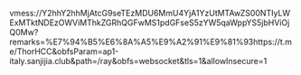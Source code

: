 vmess://Y2hhY2hhMjAtcG9seTEzMDU6MmU4YjA1YzUtMTAwZS00NTIyLWExMTktNDEzOWViMThkZGRhQGFwMS1pdGFseS5zYW5qaWppYS5jbHViOjQ0Mw?remarks=%E7%94%B5%E6%8A%A5%E9%A2%91%E9%81%93https://t.me/ThorHCC&obfsParam=ap1-italy.sanjijia.club&path=/ray&obfs=websocket&tls=1&allowInsecure=1
